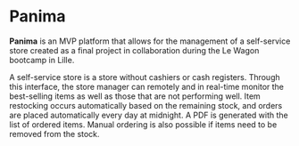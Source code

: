 # **Panima** 


**Panima** is an MVP platform that allows for the management of a self-service store created as a final project in collaboration during the Le Wagon bootcamp in Lille.

A self-service store is a store without cashiers or cash registers. Through this interface, the store manager can remotely and in real-time monitor the best-selling items as well as those that are not performing well. Item restocking occurs automatically based on the remaining stock, and orders are placed automatically every day at midnight. A PDF is generated with the list of ordered items. Manual ordering is also possible if items need to be removed from the stock.
